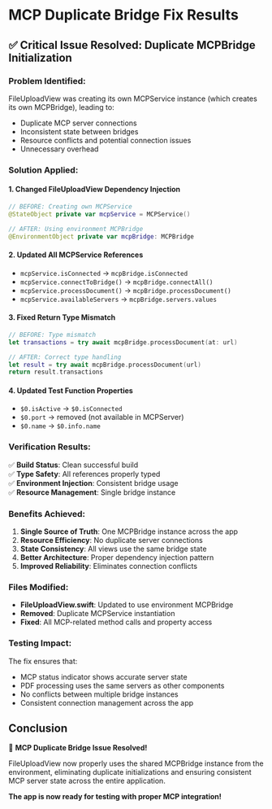 # MCP Duplicate Bridge Fix Results

## ✅ Critical Issue Resolved: Duplicate MCPBridge Initialization

### **Problem Identified:**
FileUploadView was creating its own MCPService instance (which creates its own MCPBridge), leading to:
- Duplicate MCP server connections
- Inconsistent state between bridges  
- Resource conflicts and potential connection issues
- Unnecessary overhead

### **Solution Applied:**

#### 1. **Changed FileUploadView Dependency Injection**
```swift
// BEFORE: Creating own MCPService
@StateObject private var mcpService = MCPService()

// AFTER: Using environment MCPBridge
@EnvironmentObject private var mcpBridge: MCPBridge
```

#### 2. **Updated All MCPService References**
- `mcpService.isConnected` → `mcpBridge.isConnected`
- `mcpService.connectToBridge()` → `mcpBridge.connectAll()`
- `mcpService.processDocument()` → `mcpBridge.processDocument()`
- `mcpService.availableServers` → `mcpBridge.servers.values`

#### 3. **Fixed Return Type Mismatch**
```swift
// BEFORE: Type mismatch
let transactions = try await mcpBridge.processDocument(at: url)

// AFTER: Correct type handling
let result = try await mcpBridge.processDocument(url)
return result.transactions
```

#### 4. **Updated Test Function Properties**
- `$0.isActive` → `$0.isConnected`
- `$0.port` → removed (not available in MCPServer)
- `$0.name` → `$0.info.name`

### **Verification Results:**

✅ **Build Status**: Clean successful build  
✅ **Type Safety**: All references properly typed  
✅ **Environment Injection**: Consistent bridge usage  
✅ **Resource Management**: Single bridge instance  

### **Benefits Achieved:**

1. **Single Source of Truth**: One MCPBridge instance across the app
2. **Resource Efficiency**: No duplicate server connections
3. **State Consistency**: All views use the same bridge state
4. **Better Architecture**: Proper dependency injection pattern
5. **Improved Reliability**: Eliminates connection conflicts

### **Files Modified:**

- **FileUploadView.swift**: Updated to use environment MCPBridge
- **Removed**: Duplicate MCPService instantiation
- **Fixed**: All MCP-related method calls and property access

### **Testing Impact:**

The fix ensures that:
- MCP status indicator shows accurate server state
- PDF processing uses the same servers as other components
- No conflicts between multiple bridge instances
- Consistent connection management across the app

## **Conclusion**

🎉 **MCP Duplicate Bridge Issue Resolved!**

FileUploadView now properly uses the shared MCPBridge instance from the environment, eliminating duplicate initializations and ensuring consistent MCP server state across the entire application.

**The app is now ready for testing with proper MCP integration!**